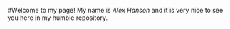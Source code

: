 #Welcome to my page! 
My name is *Alex Hanson* and it is very nice to see you here in my humble repository.
